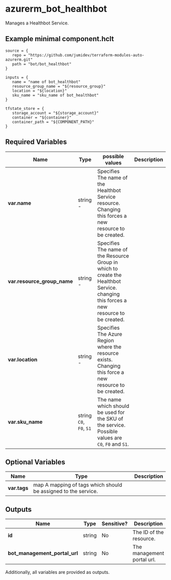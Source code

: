 # azurerm_bot_healthbot

Manages a Healthbot Service.

## Example minimal component.hclt

```hcl
source = {
   repo = "https://github.com/jumidev/terraform-modules-auto-azurerm.git" 
   path = "bot/bot_healthbot" 
}

inputs = {
   name = "name of bot_healthbot" 
   resource_group_name = "${resource_group}" 
   location = "${location}" 
   sku_name = "sku_name of bot_healthbot" 
}

tfstate_store = {
   storage_account = "${storage_account}" 
   container = "${container}" 
   container_path = "${COMPONENT_PATH}" 
}

```

## Required Variables

| Name | Type |  possible values |  Description |
| ---- | --------- |  ----------- | ----------- |
| **var.name** | string  -  |  Specifies The name of the Healthbot Service resource. Changing this forces a new resource to be created. | 
| **var.resource_group_name** | string  -  |  Specifies The name of the Resource Group in which to create the Healthbot Service. changing this forces a new resource to be created. | 
| **var.location** | string  -  |  Specifies The Azure Region where the resource exists. Changing this force a new resource to be created. | 
| **var.sku_name** | string  `C0`, `F0`, `S1`  |  The name which should be used for the SKU of the service. Possible values are `C0`, `F0` and `S1`. | 

## Optional Variables

| Name | Type |  Description |
| ---- | --------- |  ----------- |
| **var.tags** | map  A mapping of tags which should be assigned to the service. | 



## Outputs

| Name | Type | Sensitive? | Description |
| ---- | ---- | --------- | --------- |
| **id** | string | No  | The ID of the resource. | 
| **bot_management_portal_url** | string | No  | The management portal url. | 

Additionally, all variables are provided as outputs.
